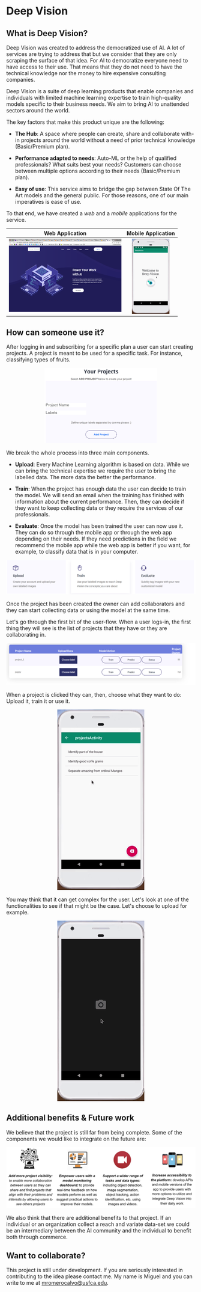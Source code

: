 # Deep Vision

## What is Deep Vision?

Deep Vision was created to address the democratized use of AI. A lot of services are trying to address that but we consider that they are only scraping the surface of that idea. For AI to democratize everyone need to have access to their use. That means that they do not need to have the technical knowledge nor the money to hire expensive consulting companies.

Deep Vision is a suite of deep learning products that enable companies and individuals with limited machine learning expertise to train high-quality models specific to their business needs. We aim to bring AI to unattended sectors around the world.

The key factors that make this product unique are the following:

* **The Hub**:  A space where people can create, share and collaborate with-in projects around the world without a need of prior technical knowledge (Basic/Premium plan).

* **Performance adapted to needs**: Auto-ML or the help of qualified professionals? What suits best your needs? Customers can choose between multiple options according to their needs (Basic/Premium plan). 

* **Easy of use**: This service aims to bridge the gap between State Of The Art models and the general public. For those reasons, one of our main imperatives is ease of use.

To that end, we have created a *web* and a *mobile* applications for the service.


Web Application            |  Mobile Application
:-------------------------:|:-------------------------:
<img width=300 height=200 src="https://github.com/r0mer0m/DeepVision/blob/master/images/web_main.png"> |<img width=100 height=200 src="https://github.com/r0mer0m/DeepVision/blob/master/images/mobile_log_in.gif">

## How can someone use it?

After logging in and subscribing for a specific plan a user can start creating projects. A project is meant to be used for a specific task. For instance, classifying types of fruits.

<p align="center">
  <img width=300 height=200 src="https://github.com/r0mer0m/DeepVision/blob/master/images/web_create_project.png">
</p>

We break the whole process into three main components.

* **Upload**: Every Machine Learning algorithm is based on data. While we can bring the technical expertise we require the user to bring the labelled data. The more data the better the performance.

* **Train**: When the project has enough data the user can decide to train the model. We will send an email when the training has finished with information about the current performance. Then, they can decide if they want to keep collecting data or they require the services of our professionals.

* **Evaluate**: Once the model has been trained the user can now use it. They can do so through the mobile app or through the web app depending on their needs. If they need predictions in the field we recommend the mobile app while the web app is better if you want, for example, to classify data that is in your computer.

<p align="center">
  <img src="https://github.com/r0mer0m/DeepVision/blob/master/images/components.png">
</p>

Once the project has been created the owner can add collaborators and they can start collecting data or using the model at the same time.

Let's go through the first bit of the user-flow. When a user logs-in, the first thing they will see is the list of projects that they have or they are collaborating in.

<p align="center">
  <img src="https://github.com/r0mer0m/DeepVision/blob/master/images/web_project_list.png">
</p>

When a project is clicked they can, then, choose what they want to do: Upload it, train it or use it.

<p align="center">
  <img src="https://github.com/r0mer0m/DeepVision/blob/master/images/mobile_project_list.gif">
</p>

You may think that it can get complex for the user. Let's look at one of the functionalities to see if that might be the case. Let's choose to upload for example.

<p align="center">
  <img src="https://github.com/r0mer0m/DeepVision/blob/master/images/mobile_upload.gif">
</p>

## Additional benefits & Future work

We believe that the project is still far from being complete. Some of the components we would like to integrate on the future are:

<p align="center">
  <img src="https://github.com/r0mer0m/DeepVision/blob/master/images/future_work.png">
</p>

We also think that there are additional benefits to that project. If an individual or an organization collect a reach and variate data-set we could be an intermediary between the AI community and the individual to benefit both through commerce. 

## Want to collaborate?

This project is still under development. If you are seriously interested in contributing to the idea please contact me. My name is Miguel and you can write to me at mromerocalvo@usfca.edu.
